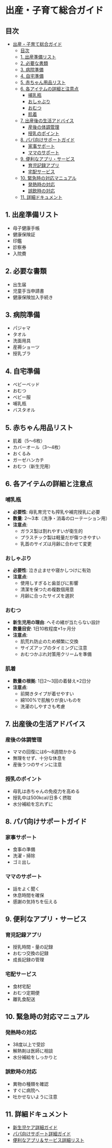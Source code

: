# 出産・子育て総合ガイド

## 目次
- [出産・子育て総合ガイド](#出産子育て総合ガイド)
  - [目次](#目次)
  - [1. 出産準備リスト](#1-出産準備リスト)
  - [2. 必要な書類](#2-必要な書類)
  - [3. 病院準備](#3-病院準備)
  - [4. 自宅準備](#4-自宅準備)
  - [5. 赤ちゃん用品リスト](#5-赤ちゃん用品リスト)
  - [6. 各アイテムの詳細と注意点](#6-各アイテムの詳細と注意点)
    - [哺乳瓶](#哺乳瓶)
    - [おしゃぶり](#おしゃぶり)
    - [おむつ](#おむつ)
    - [肌着](#肌着)
  - [7. 出産後の生活アドバイス](#7-出産後の生活アドバイス)
    - [産後の体調管理](#産後の体調管理)
    - [授乳のポイント](#授乳のポイント)
  - [8. パパ向けサポートガイド](#8-パパ向けサポートガイド)
    - [家事サポート](#家事サポート)
    - [ママのサポート](#ママのサポート)
  - [9. 便利なアプリ・サービス](#9-便利なアプリサービス)
    - [育児記録アプリ](#育児記録アプリ)
    - [宅配サービス](#宅配サービス)
  - [10. 緊急時の対応マニュアル](#10-緊急時の対応マニュアル)
    - [発熱時の対応](#発熱時の対応)
    - [誤飲時の対応](#誤飲時の対応)
  - [11. 詳細ドキュメント](#11-詳細ドキュメント)

## 1. 出産準備リスト
- 母子健康手帳
- 健康保険証
- 印鑑
- 診察券
- 入院費

## 2. 必要な書類
- 出生届
- 児童手当申請書
- 健康保険加入手続き

## 3. 病院準備
- パジャマ
- タオル
- 洗面用具
- 産褥ショーツ
- 授乳ブラ

## 4. 自宅準備
- ベビーベッド
- おむつ
- ベビー服
- 哺乳瓶
- バスタオル

## 5. 赤ちゃん用品リスト
- 肌着（5～6枚）
- カバーオール（3～4枚）
- おくるみ
- ガーゼハンカチ
- おむつ（新生児用）

## 6. 各アイテムの詳細と注意点

### 哺乳瓶
- **必要性**: 母乳育児でも搾乳や補完授乳に必要
- **数量**: 2～3本（洗浄・消毒のローテーション用）
- **注意点**:
  - ガラス製は割れやすいが衛生的
  - プラスチック製は軽量だが傷つきやすい
  - 乳首のサイズは月齢に合わせて変更

### おしゃぶり
- **必要性**: 泣き止ませや寝かしつけに有効
- **注意点**:
  - 使用しすぎると歯並びに影響
  - 清潔を保つため複数個用意
  - 月齢に合ったサイズを選択

### おむつ
- **新生児用の理由**: へその緒が当たらない設計
- **数量目安**: 1日10枚程度×1ヶ月分
- **注意点**:
  - 肌荒れ防止のため頻繁に交換
  - サイズアップのタイミングに注意
  - おむつかぶれ対策用クリームを準備

### 肌着
- **数量の根拠**: 1日2～3回の着替え×2日分
- **注意点**:
  - 前開きタイプが着せやすい
  - 綿100%で肌触りが良いものを
  - 洗濯のしやすさも考慮

## 7. 出産後の生活アドバイス

### 産後の体調管理
- ママの回復には6～8週間かかる
- 無理をせず、十分な休息を
- 産後うつのサインに注意

### 授乳のポイント
- 母乳は赤ちゃんの免疫力を高める
- 授乳中は500kcal/日多く摂取
- 水分補給を忘れずに

## 8. パパ向けサポートガイド

### 家事サポート
- 食事の準備
- 洗濯・掃除
- ゴミ出し

### ママのサポート
- 話をよく聞く
- 休息時間を確保
- 感謝の気持ちを伝える

## 9. 便利なアプリ・サービス

### 育児記録アプリ
- 授乳時間・量の記録
- おむつ交換の記録
- 成長記録の管理

### 宅配サービス
- 食材宅配
- おむつ定期便
- 離乳食配送

## 10. 緊急時の対応マニュアル

### 発熱時の対応
- 38度以上で受診
- 解熱剤は医師に相談
- 水分補給をしっかりと

### 誤飲時の対応
- 異物の種類を確認
- すぐに病院へ
- 吐かせないように注意

## 11. 詳細ドキュメント

- [新生児ケア詳細ガイド](./checklists/newborn_care.md)
- [パパ向けサポート詳細ガイド](./docs/dad_support_guide.md)
- [便利なアプリ＆サービス詳細リスト](./resources/useful_apps_services.md)